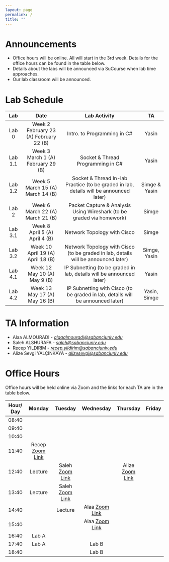 ```yaml
---
layout: page
permalink: /
title: ""
---
```


# Announcements
- Office hours will be online. All will start in the 3rd week. Details for the office hours can be found in the table below.
- Details about the labs will be announced via SuCourse when lab time approaches.
- Our lab classroom will be announced.


# Lab Schedule

|   Lab   |                     Date                      |                                        Lab Activity                                        |          TA          |
|:-------:|:---------------------------------------------:|:------------------------------------------------------------------------------------------:|:--------------------:|
|  Lab 0  | Week 2 <br/> February 23 (A) February 22 (B)  |                                Intro. to Programming in C#                                 |        Yasin         |
| Lab 1.1 |   Week 3 <br/> March 1 (A)  February 29 (B)   |                             Socket & Thread Programming in C#                              |        Yasin         |
| Lab 1.2 | Week 5  <br/> March 15 (A) <br/> March 14 (B) |   Socket & Thread In-lab Practice (to be graded in lab, details will be announced later)   | Simge & Yasin |
|  Lab 2  |    Week 6 <br/> March 22 (A)  March 21 (B)    |           Packet Capture & Analysis Using Wireshark (to be graded via homework)            |         Simge         |
|  Lab 3.1  |  Week 8 <br/> April 5 (A) <br/> April 4 (B)   | Network Topology with Cisco | Simge |
|  Lab 3.2  | Week 10 <br/> April 19 (A) <br/> April 18 (B) | Network Topology with Cisco (to be graded in lab, details will be announced later) |        Simge, Yasin         |
|  Lab 4.1  |    Week 12 <br/> May 10 (A) <br/> May 9 (B)    | IP Subnetting (to be graded in lab, details will be announced later) |        Yasin         |
|  Lab 4.2  |   Week 13 <br/> May 17 (A) <br/> May 16 (B)    | IP Subnetting with Cisco (to be graded in lab, details will be announced later) |        Yasin, Simge         |


# TA Information

- Alaa ALMOURADI - *alaaalmouradi@sabanciuniv.edu*  
- Saleh ALSHURAFA - *saleh@sabanciuniv.edu*
- Recep YILDIRIM - *recep.yildirim@sabanciuniv.edu*
- Alize Sevgi YALÇINKAYA - *alizesevgi@sabanciuniv.edu*

# Office Hours

Office hours will be held online via Zoom and the links for each TA are in the table below. 

| Hour/ Day |                                            **Monday**                                             |                         **Tuesday**                          |                        **Wednesday**                         | **Thursday** | **Friday** |
|:---------:|:-------------------------------------------------------------------------------------------------:|:------------------------------------------------------------:|:------------------------------------------------------------:|:------------:|:----------:|
|   08:40   |                                               			 	                                    |                              		                           |                                                              |              |            |
|   09:40   |                                               		 	                                        |                              		                           |                                                              |              |            |
|   10:40   |                                                                                                   |                                                              |                              		                          |              |            |
|   11:40   | Recep [Zoom Link](https://sabanciuniv.zoom.us/my/recep.yildirim) |                                                              |                                                              |              |            |
|   12:40   | Lecture  | Saleh [Zoom Link](https://sabanciuniv.zoom.us/j/99335439180)    |                                                   |   Alize [Zoom Link]()        |     |
|   13:40   | Lecture | Saleh [Zoom Link](https://sabanciuniv.zoom.us/j/99335439180)                                                   |                                                              |              |     |
|   14:40   |  | Lecture  | Alaa [Zoom Link](https://sabanciuniv.zoom.us/j/3486886770?omn=94957925581)                                                        |              |      |
|   15:40   |  |   | Alaa [Zoom Link](https://sabanciuniv.zoom.us/j/3486886770?omn=94957925581)                                  |              |       |
|   16:40   | Lab A | |   |     |            |
|   17:40   | Lab A | | Lab B  |       |            |
|   18:40   |  | |  Lab B  |              |            |
